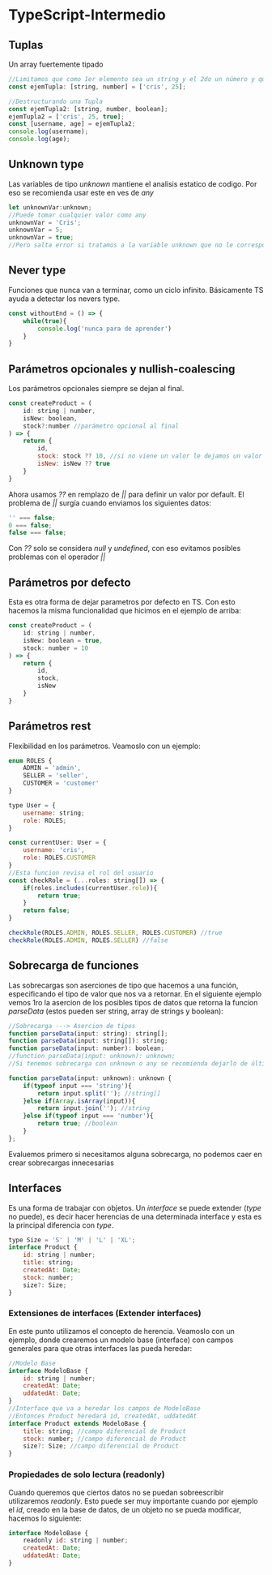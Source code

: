 # TypeScript-Intermedio
## Tuplas
Un array fuertemente tipado
```javascript
//Limitamos que como 1er elemento sea un string y el 2do un número y que solo haya 2 elementos
const ejemTupla: [string, number] = ['cris', 25];

//Destructurando una Tupla
const ejemTupla2: [string, number, boolean];
ejemTupla2 = ['cris', 25, true];
const [username, age] = ejemTupla2;
console.log(username);
console.log(age);
```
## Unknown type
Las variables de tipo _unknown_ mantiene el analisis estatico de codigo. Por eso se recomienda usar este en ves de _any_
```javascript
let unknownVar:unknown;
//Puede tomar cualquier valor como any
unknownVar = 'Cris';
unknownVar = 5;
unknownVar = true;
//Pero salta error si tratamos a la variable unknown que no le corresponde
```
## Never type
Funciones que nunca van a terminar, como un ciclo infinito.
Básicamente TS ayuda a detectar los nevers type.
```javascript
const withoutEnd = () => {
    while(true){
        console.log('nunca para de aprender')
    }
}
```
## Parámetros opcionales y nullish-coalescing
Los parámetros opcionales siempre se dejan al final.
```javascript
const createProduct = (
    id: string | number,
    isNew: boolean,
    stock?:number //parámetro opcional al final
) => {
    return {
        id,
        stock: stock ?? 10, //si no viene un valor le dejamos un valor (10) por defecto
        isNew: isNew ?? true
    }
}
```
Ahora usamos _??_ en remplazo de _||_ para definir un valor por default. El problema de _||_ surgía cuando enviamos los siguientes datos:
```javascript
'' === false;
0 === false;
false === false;
```
Con _??_ solo se considera _null_ y _undefined_, con eso evitamos posibles problemas con el operador _||_
## Parámetros por defecto
Esta es otra forma de dejar parametros por defecto en TS. Con esto hacemos la misma funcionalidad que hicimos en el ejemplo de arriba:
```javascript
const createProduct = (
    id: string | number,
    isNew: boolean = true,
    stock: number = 10
) => {
    return {
        id,
        stock, 
        isNew
    }
}
```
## Parámetros rest
Flexibilidad en los parámetros. Veamoslo con un ejemplo:
```javascript
enum ROLES {
    ADMIN = 'admin',
    SELLER = 'seller',
    CUSTOMER = 'customer'
}

type User = {
    username: string;
    role: ROLES;
}

const currentUser: User = {
    username: 'cris',
    role: ROLES.CUSTOMER
}
//Esta funcion revisa el rol del usuario
const checkRole = (...roles: string[]) => {
    if(roles.includes(currentUser.role)){
        return true;
    }
    return false;
}

checkRole(ROLES.ADMIN, ROLES.SELLER, ROLES.CUSTOMER) //true
checkRole(ROLES.ADMIN, ROLES.SELLER) //false

```
## Sobrecarga de funciones
Las sobrecargas son aserciones de tipo que hacemos a una función, especificando el tipo de valor que nos va a retornar.
En el siguiente ejemplo vemos 1ro la asercion de los posibles tipos de datos que retorna la funcion _parseData_ (estos pueden ser string, array de strings y boolean):
```javascript
//Sobrecarga ---> Asercion de tipos
function parseData(input: string): string[];
function parseData(input: string[]): string;
function parseData(input: number): boolean;
//function parseData(input: unknown): unknown; 
//Si tenemos sobrecarga con unknown o any se recomienda dejarlo de último como buena práctica.

function parseData(input: unknown): unknown {
    if(typeof input === 'string'){
        return input.split(''); //string[]
    }else if(Array.isArray(input)){
        return input.join(''); //string
    }else if(typeof input === 'number'){
        return true; //boolean
    }
};
```
Evaluemos primero si necesitamos alguna sobrecarga, no podemos caer en crear sobrecargas innecesarias
## Interfaces
Es una forma de trabajar con objetos. Un _interface_ se puede extender (_type_ no puede), es decir hacer herencias de una determinada interface y esta es la principal diferencia con _type_.
```javascript
type Size = 'S' | 'M' | 'L' | 'XL';
interface Product {
    id: string | number;
    title: string;
    createdAt: Date;
    stock: number;
    size?: Size;
}
```
### Extensiones de interfaces (Extender interfaces)
En este punto utilizamos el concepto de herencia. Veamoslo con un ejemplo, donde crearemos un modelo base (interface) con campos generales para que otras interfaces las pueda heredar:
```javascript
//Modelo Base
interface ModeloBase {
    id: string | number;
    createdAt: Date;
    uddatedAt: Date;
}
//Interface que va a heredar los campos de ModeloBase
//Entonces Product heredará id, createdAt, uddatedAt
interface Product extends ModeloBase {
    title: string; //campo diferencial de Product
    stock: number; //campo diferencial de Product
    size?: Size; //campo diferencial de Product
}
```
### Propiedades de solo lectura (readonly)
Cuando queremos que ciertos datos no se puedan sobreescribir utilizaremos _readonly_. Esto puede ser muy importante cuando por ejemplo el _id_, creado en la base de datos, de un objeto no se pueda modificar, hacemos lo siguiente:
```javascript
interface ModeloBase {
    readonly id: string | number;
    createdAt: Date;
    uddatedAt: Date;
}
```